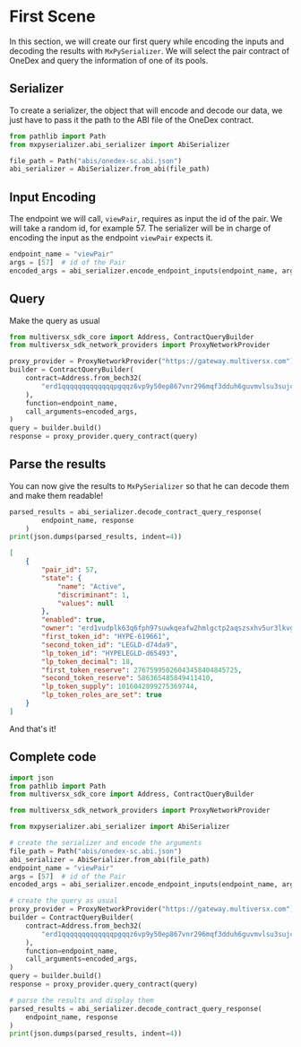 # First Scene

In this section, we will create our first query while encoding the inputs and decoding the results with `MxPySerializer`.
We will select the pair contract of OneDex and query the information of one of its pools.

## Serializer

To create a serializer, the object that will encode and decode our data, we just have to pass it the path to the ABI file of the OneDex contract.

```python
from pathlib import Path
from mxpyserializer.abi_serializer import AbiSerializer

file_path = Path("abis/onedex-sc.abi.json")
abi_serializer = AbiSerializer.from_abi(file_path)
```

## Input Encoding

The endpoint we will call, `viewPair`, requires as input the id of the pair. We will take a random id, for example 57.
The serializer will be in charge of encoding the input as the endpoint `viewPair` expects it.

```python
endpoint_name = "viewPair"
args = [57]  # id of the Pair
encoded_args = abi_serializer.encode_endpoint_inputs(endpoint_name, args)
```

## Query

Make the query as usual

```python
from multiversx_sdk_core import Address, ContractQueryBuilder
from multiversx_sdk_network_providers import ProxyNetworkProvider

proxy_provider = ProxyNetworkProvider("https://gateway.multiversx.com")
builder = ContractQueryBuilder(
    contract=Address.from_bech32(
        "erd1qqqqqqqqqqqqqpgqqz6vp9y50ep867vnr296mqf3dduh6guvmvlsu3sujc"
    ),
    function=endpoint_name,
    call_arguments=encoded_args,
)
query = builder.build()
response = proxy_provider.query_contract(query)
```

## Parse the results

You can now give the results to `MxPySerializer` so that he can decode them and make them readable!

```python
parsed_results = abi_serializer.decode_contract_query_response(
        endpoint_name, response
    )
print(json.dumps(parsed_results, indent=4))
```

```json
[
    {
        "pair_id": 57,
        "state": {
            "name": "Active",
            "discriminant": 1,
            "values": null
        },
        "enabled": true,
        "owner": "erd1vudplk63q6fph97suwkqeafw2hmlgctp2aqszsxhv5ur3lkvgrmscg53uk",
        "first_token_id": "HYPE-619661",
        "second_token_id": "LEGLD-d74da9",
        "lp_token_id": "HYPELEGLD-d65493",
        "lp_token_decimal": 18,
        "first_token_reserve": 27675995026043458404845725,
        "second_token_reserve": 586365485849411410,
        "lp_token_supply": 1016042899275369744,
        "lp_token_roles_are_set": true
    }
]
```

And that's it!

## Complete code

```python
import json
from pathlib import Path
from multiversx_sdk_core import Address, ContractQueryBuilder

from multiversx_sdk_network_providers import ProxyNetworkProvider

from mxpyserializer.abi_serializer import AbiSerializer

# create the serializer and encode the arguments
file_path = Path("abis/onedex-sc.abi.json")
abi_serializer = AbiSerializer.from_abi(file_path)
endpoint_name = "viewPair"
args = [57]  # id of the Pair
encoded_args = abi_serializer.encode_endpoint_inputs(endpoint_name, args)

# create the query as usual
proxy_provider = ProxyNetworkProvider("https://gateway.multiversx.com")
builder = ContractQueryBuilder(
    contract=Address.from_bech32(
        "erd1qqqqqqqqqqqqqpgqqz6vp9y50ep867vnr296mqf3dduh6guvmvlsu3sujc"
    ),
    function=endpoint_name,
    call_arguments=encoded_args,
)
query = builder.build()
response = proxy_provider.query_contract(query)

# parse the results and display them
parsed_results = abi_serializer.decode_contract_query_response(
    endpoint_name, response
)
print(json.dumps(parsed_results, indent=4))
```